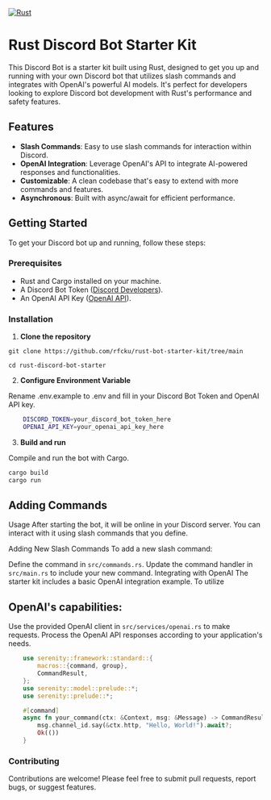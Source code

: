 [![Rust](https://github.com/rfcku/rust-bot-starter-kit/actions/workflows/rust.yml/badge.svg?branch=main)](https://github.com/rfcku/rust-bot-starter-kit/actions/workflows/rust.yml)

# Rust Discord Bot Starter Kit

This Discord Bot is a starter kit built using Rust, designed to get you up and running with your own Discord bot that utilizes slash commands and integrates with OpenAI's powerful AI models. It's perfect for developers looking to explore Discord bot development with Rust's performance and safety features.

## Features

- **Slash Commands**: Easy to use slash commands for interaction within Discord.
- **OpenAI Integration**: Leverage OpenAI's API to integrate AI-powered responses and functionalities.
- **Customizable**: A clean codebase that's easy to extend with more commands and features.
- **Asynchronous**: Built with async/await for efficient performance.

## Getting Started

To get your Discord bot up and running, follow these steps:

### Prerequisites

- Rust and Cargo installed on your machine.
- A Discord Bot Token ([Discord Developers](https://discord.com/developers/docs/intro)).
- An OpenAI API Key ([OpenAI API](https://openai.com/api/)).

### Installation

1. **Clone the repository**

```
git clone https://github.com/rfcku/rust-bot-starter-kit/tree/main

cd rust-discord-bot-starter
```

2. **Configure Environment Variable**

Rename .env.example to .env and fill in your Discord Bot Token and OpenAI API key.

```bash
    DISCORD_TOKEN=your_discord_bot_token_here
    OPENAI_API_KEY=your_openai_api_key_here
```

3. **Build and run**

Compile and run the bot with Cargo.

```bash
cargo build
cargo run
```

## Adding Commands

Usage
After starting the bot, it will be online in your Discord server. You can interact with it using slash commands that you define.

Adding New Slash Commands
To add a new slash command:

Define the command in `src/commands.rs`.
Update the command handler in `src/main.rs` to include your new command.
Integrating with OpenAI
The starter kit includes a basic OpenAI integration example. To utilize 

## OpenAI's capabilities:

Use the provided OpenAI client in `src/services/openai.rs` to make requests.
Process the OpenAI API responses according to your application's needs.

```rust
    use serenity::framework::standard::{
        macros::{command, group},
        CommandResult,
    };
    use serenity::model::prelude::*;
    use serenity::prelude::*;

    #[command]
    async fn your_command(ctx: &Context, msg: &Message) -> CommandResult {
        msg.channel_id.say(&ctx.http, "Hello, World!").await?;
        Ok(())
    }
```

### Contributing

Contributions are welcome! Please feel free to submit pull requests, report bugs, or suggest features.
